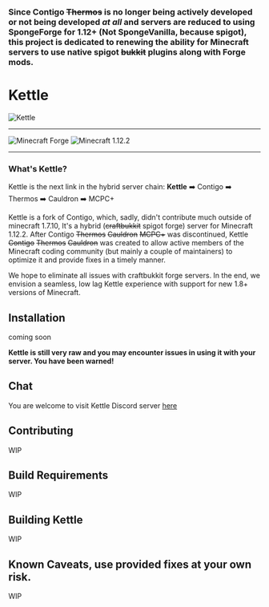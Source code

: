 ### Since Contigo ~~Thermos~~ is no longer being actively developed or not being developed ___at all___ and servers are reduced to using SpongeForge for 1.12+ (Not SpongeVanilla, because spigot), this project is dedicated to renewing the ability for Minecraft servers to use native spigot ~~bukkit~~ plugins along with Forge mods.

# Kettle

![Kettle](http://a.rgbimg.com/cache1nGhFS/users/h/hi/hisks/300/mhY15gi.jpg)

<!--![Build Status](https://travis-ci.org/djoveryde/Contigo.svg?branch=master)](https://travis-ci.org/djoveryde/Contigo)
![Minecraft Forge v10.13.4.1614][forge]
![Minecraft v1.7.10][mc]
![Java JDK v1.8][java]
![Spigot 1.7.10 Snapshot ][spigot]-->

---

![Minecraft Forge](https://img.shields.io/badge/Forge-1.12.2--14.23.1.2554-green.svg)
![Minecraft 1.12.2](https://img.shields.io/badge/Minecraft-1.12.2-green.svg)

---

### What's Kettle?
Kettle is the next link in the hybrid server chain:
**Kettle** :arrow_right: Contigo :arrow_right: Thermos :arrow_right: Cauldron :arrow_right: MCPC+

Kettle is a fork of Contigo, which, sadly, didn't contribute much outside of minecraft 1.7.10, It's a hybrid (~~craftbukkit~~ spigot forge) server for Minecraft 1.12.2. After Contigo ~~Thermos~~ ~~Cauldron~~ ~~MCPC+~~ was discontinued, Kettle ~~Contigo~~ ~~Thermos~~ ~~Cauldron~~ was created to allow active members of the Minecraft coding community (but mainly a couple of maintainers) to optimize it and provide fixes in a timely manner.

We hope to eliminate all issues with craftbukkit forge servers. In the end, we envision a seamless, low lag Kettle experience with support for new 1.8+ versions of Minecraft.

## Installation
<!--Click [here](http://cyberdynecc.github.io/Thermos/install)-->
coming soon

<!--- ### Downloads
#You can download the pre-built packages from [here](https://github.com/CyberdyneCC/Thermos/releases). 
--->
**Kettle is still __very raw__ and you may encounter issues in using it with your server. You have been warned!**

## Chat

You are welcome to visit Kettle Discord server [here](https://discord.gg/RqDjbcM)

## Contributing

<!--Please read the [guide](https://github.com/aolko/Kettle/blob/master/CONTRIBUTING.md) on how to contribute - Contigo always needs improvements :smile: -->
WIP

## Build Requirements
<!--* Java 8u101 JDK or higher
* `JAVA_HOME` defined on your OS-->
WIP

## Building Kettle
<!--
* Checkout project
  * You can use IDE or clone from console:
  `git clone https://github.com/djoveryde/Contigo.git`
* Setup
  * Auto: `setup.sh`
  * Manual:
  `git submodule update --init --recursive`
* Build
  * This process downloads minecraft and apply patches
  * If you have gradle integration in IDE - you can still use gui
  * Auto: `build.sh`
  * Manual:
  `./gradlew setupCauldron jar`
-->
<!--
All builds will be in `build/distributions`
-->
WIP

<!--
## Updating sources
* Update sources
  * `git pull origin master`
* Re apply patches & build binaries
  * `./gradlew clean setupCauldron jar`
-->

## Known Caveats, use provided fixes at your own risk.
<!--
✔ BungeeCord: It's been known for years that BungeeCord barely works with Forge & seems that it'll never be supported officially. [Fixed]
✔ BuyCraftX: Doesn't seem to work with Thermos, info on why it doesn't is unknown currently. [Fixed]
✔ Citizens: Not compatible with forge [Fixed]
✖ Lilypad: 100% not compatible with Forge, lead developer has declined to add support when asked.
✔ Mobius / Opis: You can download fixed version [HERE](https://cdn.discordapp.com/attachments/172072987154055168/186577486593785857/MobiusCore-1.2.5-Thermos.jar)
✔ SkinsRestorer: Latest working version is 10.4.4
-->
WIP

<!--
[Fixed]: http://gogs.tcpr.ca/TCPR/Fixes "Fixed"
[forge]: https://img.shields.io/badge/Minecraft%20Forge-v10.13.4.1614-green.svg "Minecraft Forge v10.13.4.1614"
[mc]: https://img.shields.io/badge/Minecraft-v1.7.10-green.svg "Minecraft 1.7.10"
[java]: https://img.shields.io/badge/Java%20JDK-v1.8-blue.svg "Java JDK 8"
[spigot]: https://img.shields.io/badge/Spigot-v1.7.10--R0.1--SNAPSHOT-lightgrey.svg "Spigot R0.1 Snapshot"
-->
